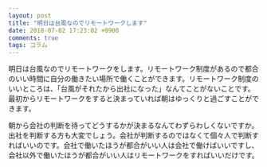 ```yaml
---
layout: post
title: "明日は台風なのでリモートワークします"
date: 2018-07-02 17:23:02 +0900
comments: true
tags: コラム
---
```

明日は台風なのでリモートワークをします。リモートワーク制度があるので都合のいい時間に自分の働きたい場所で働くことができます。リモートワーク制度のいいところは、「台風がそれたから出社になった」なんてことがないことです。最初からリモートワークをすると決まっていれば朝はゆっくりと過ごすことができます。

朝から会社の判断を待ってどうするかが決まるなんてわずらわしくないですか。出社を判断する方も大変でしょう。会社が判断するのではなくて個々人で判断すればいいのです。会社で働いたほうが都合がいい人は会社で働けばいいですし、会社以外で働いたほうが都合がいい人はリモートワークをすればいいだけです。
